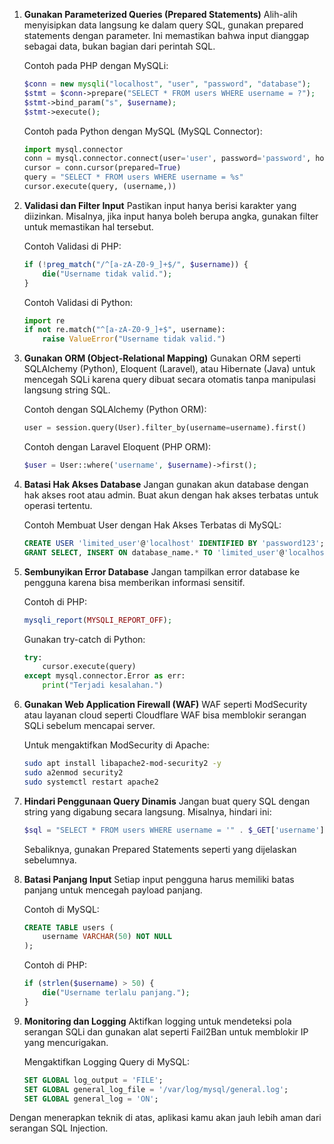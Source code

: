 1. **Gunakan Parameterized Queries (Prepared Statements)**
   Alih-alih menyisipkan data langsung ke dalam query SQL, gunakan prepared statements dengan parameter. Ini memastikan bahwa input dianggap sebagai data, bukan bagian dari perintah SQL.

   Contoh pada PHP dengan MySQLi:
   ```php
   $conn = new mysqli("localhost", "user", "password", "database");
   $stmt = $conn->prepare("SELECT * FROM users WHERE username = ?");
   $stmt->bind_param("s", $username);
   $stmt->execute();
   ```

   Contoh pada Python dengan MySQL (MySQL Connector):
   ```python
   import mysql.connector
   conn = mysql.connector.connect(user='user', password='password', host='localhost', database='database')
   cursor = conn.cursor(prepared=True)
   query = "SELECT * FROM users WHERE username = %s"
   cursor.execute(query, (username,))
   ```

2. **Validasi dan Filter Input**
   Pastikan input hanya berisi karakter yang diizinkan. Misalnya, jika input hanya boleh berupa angka, gunakan filter untuk memastikan hal tersebut.

   Contoh Validasi di PHP:
   ```php
   if (!preg_match("/^[a-zA-Z0-9_]+$/", $username)) {
       die("Username tidak valid.");
   }
   ```

   Contoh Validasi di Python:
   ```python
   import re
   if not re.match("^[a-zA-Z0-9_]+$", username):
       raise ValueError("Username tidak valid.")
   ```

3. **Gunakan ORM (Object-Relational Mapping)**
   Gunakan ORM seperti SQLAlchemy (Python), Eloquent (Laravel), atau Hibernate (Java) untuk mencegah SQLi karena query dibuat secara otomatis tanpa manipulasi langsung string SQL.

   Contoh dengan SQLAlchemy (Python ORM):
   ```python
   user = session.query(User).filter_by(username=username).first()
   ```

   Contoh dengan Laravel Eloquent (PHP ORM):
   ```php
   $user = User::where('username', $username)->first();
   ```

4. **Batasi Hak Akses Database**
   Jangan gunakan akun database dengan hak akses root atau admin. Buat akun dengan hak akses terbatas untuk operasi tertentu.

   Contoh Membuat User dengan Hak Akses Terbatas di MySQL:
   ```sql
   CREATE USER 'limited_user'@'localhost' IDENTIFIED BY 'password123';
   GRANT SELECT, INSERT ON database_name.* TO 'limited_user'@'localhost';
   ```

5. **Sembunyikan Error Database**
   Jangan tampilkan error database ke pengguna karena bisa memberikan informasi sensitif.

   Contoh di PHP:
   ```php
   mysqli_report(MYSQLI_REPORT_OFF);
   ```

   Gunakan try-catch di Python:
   ```python
   try:
       cursor.execute(query)
   except mysql.connector.Error as err:
       print("Terjadi kesalahan.")
   ```

6. **Gunakan Web Application Firewall (WAF)**
   WAF seperti ModSecurity atau layanan cloud seperti Cloudflare WAF bisa memblokir serangan SQLi sebelum mencapai server.

   Untuk mengaktifkan ModSecurity di Apache:
   ```bash
   sudo apt install libapache2-mod-security2 -y
   sudo a2enmod security2
   sudo systemctl restart apache2
   ```

7. **Hindari Penggunaan Query Dinamis**
   Jangan buat query SQL dengan string yang digabung secara langsung. Misalnya, hindari ini:
   ```php
   $sql = "SELECT * FROM users WHERE username = '" . $_GET['username'] . "'";
   ```

   Sebaliknya, gunakan Prepared Statements seperti yang dijelaskan sebelumnya.

8. **Batasi Panjang Input**
   Setiap input pengguna harus memiliki batas panjang untuk mencegah payload panjang.

   Contoh di MySQL:
   ```sql
   CREATE TABLE users (
       username VARCHAR(50) NOT NULL
   );
   ```

   Contoh di PHP:
   ```php
   if (strlen($username) > 50) {
       die("Username terlalu panjang.");
   }
   ```

9. **Monitoring dan Logging**
   Aktifkan logging untuk mendeteksi pola serangan SQLi dan gunakan alat seperti Fail2Ban untuk memblokir IP yang mencurigakan.

   Mengaktifkan Logging Query di MySQL:
   ```sql
   SET GLOBAL log_output = 'FILE';
   SET GLOBAL general_log_file = '/var/log/mysql/general.log';
   SET GLOBAL general_log = 'ON';
   ```

Dengan menerapkan teknik di atas, aplikasi kamu akan jauh lebih aman dari serangan SQL Injection.
